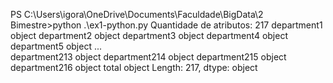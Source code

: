 PS C:\Users\igora\OneDrive\Documents\Faculdade\BigData\2 Bimestre>python .\ex1-python.py
Quantidade de atributos: 217
department1      object
department2      object
department3      object
department4      object
department5      object
                  ...  
department213    object
department214    object
department215    object
department216    object
total            object
Length: 217, dtype: object